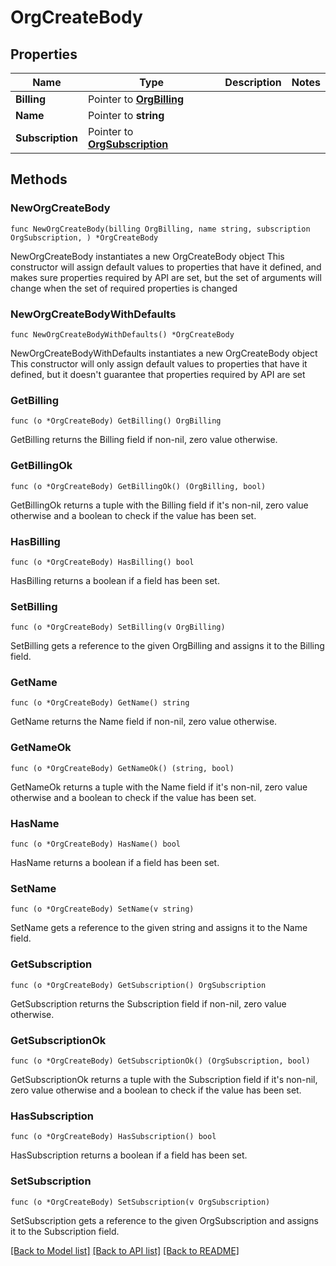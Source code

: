 # OrgCreateBody

## Properties

Name | Type | Description | Notes
------------ | ------------- | ------------- | -------------
**Billing** | Pointer to [**OrgBilling**](Org_billing.md) |  | 
**Name** | Pointer to **string** |  | 
**Subscription** | Pointer to [**OrgSubscription**](Org_subscription.md) |  | 

## Methods

### NewOrgCreateBody

`func NewOrgCreateBody(billing OrgBilling, name string, subscription OrgSubscription, ) *OrgCreateBody`

NewOrgCreateBody instantiates a new OrgCreateBody object
This constructor will assign default values to properties that have it defined,
and makes sure properties required by API are set, but the set of arguments
will change when the set of required properties is changed

### NewOrgCreateBodyWithDefaults

`func NewOrgCreateBodyWithDefaults() *OrgCreateBody`

NewOrgCreateBodyWithDefaults instantiates a new OrgCreateBody object
This constructor will only assign default values to properties that have it defined,
but it doesn't guarantee that properties required by API are set

### GetBilling

`func (o *OrgCreateBody) GetBilling() OrgBilling`

GetBilling returns the Billing field if non-nil, zero value otherwise.

### GetBillingOk

`func (o *OrgCreateBody) GetBillingOk() (OrgBilling, bool)`

GetBillingOk returns a tuple with the Billing field if it's non-nil, zero value otherwise
and a boolean to check if the value has been set.

### HasBilling

`func (o *OrgCreateBody) HasBilling() bool`

HasBilling returns a boolean if a field has been set.

### SetBilling

`func (o *OrgCreateBody) SetBilling(v OrgBilling)`

SetBilling gets a reference to the given OrgBilling and assigns it to the Billing field.

### GetName

`func (o *OrgCreateBody) GetName() string`

GetName returns the Name field if non-nil, zero value otherwise.

### GetNameOk

`func (o *OrgCreateBody) GetNameOk() (string, bool)`

GetNameOk returns a tuple with the Name field if it's non-nil, zero value otherwise
and a boolean to check if the value has been set.

### HasName

`func (o *OrgCreateBody) HasName() bool`

HasName returns a boolean if a field has been set.

### SetName

`func (o *OrgCreateBody) SetName(v string)`

SetName gets a reference to the given string and assigns it to the Name field.

### GetSubscription

`func (o *OrgCreateBody) GetSubscription() OrgSubscription`

GetSubscription returns the Subscription field if non-nil, zero value otherwise.

### GetSubscriptionOk

`func (o *OrgCreateBody) GetSubscriptionOk() (OrgSubscription, bool)`

GetSubscriptionOk returns a tuple with the Subscription field if it's non-nil, zero value otherwise
and a boolean to check if the value has been set.

### HasSubscription

`func (o *OrgCreateBody) HasSubscription() bool`

HasSubscription returns a boolean if a field has been set.

### SetSubscription

`func (o *OrgCreateBody) SetSubscription(v OrgSubscription)`

SetSubscription gets a reference to the given OrgSubscription and assigns it to the Subscription field.


[[Back to Model list]](../README.md#documentation-for-models) [[Back to API list]](../README.md#documentation-for-api-endpoints) [[Back to README]](../README.md)


